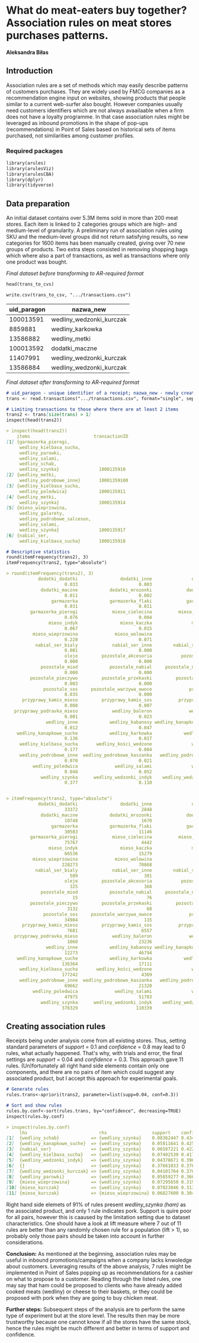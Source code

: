 # What do meat-eaters buy together? Association rules on meat stores purchases patterns.
#### Aleksandra Biłas

## Introduction
Association rules are a set of methods which may easily describe patterns of customers purchases. They are widely used by FMCG companies as a recommendation engine input on websites, showing products that people similar to a current web-surfer also bought. However companies usually need customers identifiers which are not always avaailaable when a firm does not have a loyalty programme. In that case association rules might be leveraged as inbound promotions in the shape of pop-ups (recommendations) in Point of Sales based on historical sets of items purchased, not similarities among customer profiles.

### Required packages
```markdown
library(arules)
library(arulesViz)
library(arulesCBA)
library(dplyr)
library(tidyverse)
```

## Data preparation
An initial dataset contains over 5.3M items sold in more than 200 meat stores. Each item is linked to 2 categories groups which are high- and medium-level of granularity. A preliminary run of association rules using SKU and the medium-level groups did not return satisfying results, so new categories for 1600 items has been manually created, giving over 70 new groups of products. Two extra steps consisted in removing shopping bags which where also a part of transactions, as well as transactions where only one product was bought.

_Final dataset before transforming to AR-required format_
```markdown
head(trans_to_cvs)

write.csv(trans_to_csv, ".../transactions.csv")
```

|  uid_paragon |  nazwa_new |
| ------------ | ---------- |
| 100013591    | wedliny_wedzonki_kurczak |
| 8859881      | wedliny_karkowka |
| 13586882     | wedliny_metki |
| 100013592    | dodatki_maczne |
| 11407991     | wedliny_wedzonki_kurczak |
| 13586884     | wedliny_wedzonki_kurczak |

_Final dataset after transforming to AR-required format_
```markdown
# uid_paragon - unique identifier of a receipt; nazwa_new - newly created category
trans <- read.transactions(".../transactions.csv", format="single", sep=",", cols=c("uid_paragon","nazwa_new"), header=TRUE)

# Limiting transactions to those where there are at least 2 items
trans2 <- trans[size(trans) > 1]
inspect(head(trans2))

> inspect(head(trans2))
    items                        transactionID
[1] {garmazerka_pierogi,                      
     wedliny_kielbasa_sucha,                  
     wedliny_parowki,                         
     wedliny_salami,                          
     wedliny_schab,                           
     wedliny_szynka}               1000135910 
[2] {wedliny_metki,                           
     wedliny_podrobowe_inne}       10001359100
[3] {wedliny_kielbasa_sucha,                  
     wedliny_poledwica}            1000135911 
[4] {wedliny_metki,                           
     wedliny_szynka}               1000135914 
[5] {mieso_wieprzowina,                       
     wedliny_galarety,                        
     wedliny_podrobowe_salceson,              
     wedliny_salami,                          
     wedliny_szynka}               1000135917 
[6] {nabial_ser,                              
     wedliny_kielbasa_sucha}       1000135918     
```

```markdown
# Descriptive statistics
round(itemFrequency(trans2), 3)
itemFrequency(trans2, type="absolute")

> round(itemFrequency(trans2), 3)
            dodatki_dodatki                dodatki_inne               dodatki_kasze                dodatki_lody 
                      0.033                       0.003                       0.001                       0.000 
             dodatki_maczne            dodatki_mrozonki             dodatki_surowki               dodatki_syrop 
                      0.011                       0.002                       0.039                       0.004 
                 garmazerka            garmazerka_flaki             garmazerka_inne           garmazerka_maczne 
                      0.031                       0.011                       0.010                       0.018 
         garmazerka_pierogi             mieso_cielecina          mieso_garmazeryjne                 mieso_grill 
                      0.076                       0.004                       0.008                       0.003 
                mieso_indyk                mieso_kaczka               mieso_kurczak             mieso_pozostale 
                      0.067                       0.015                       0.224                       0.001 
          mieso_wieprzowina              mieso_wolowina                 nabial_inne                  nabial_ser 
                      0.228                       0.071                       0.009                       0.156 
           nabial_ser_bialy             nabial_ser_inne        nabial_ser_plesniowy               nabial_smalec 
                      0.001                       0.000                       0.003                       0.004 
                      oleje         pozostale_akcesoria           pozostale_alkohol              pozostale_inne 
                      0.000                       0.000                       0.000                       0.000 
             pozostale_miod            pozostale_nabial     pozostale_napoje_cieple      pozostale_napoje_zimne 
                      0.000                       0.000                       0.000                       0.005 
         pozostale_pieczywo         pozostale_przekaski         pozostale_przyprawy          pozostale_slodycze 
                      0.003                       0.000                       0.000                       0.001 
              pozostale_sos     pozostale_warzywa_owoce              przyprawy_inne             przyprawy_kamis 
                      0.035                       0.000                       0.000                       0.020 
      przyprawy_kamis_mieso         przyprawy_kamis_sos          przyprawy_marynaty          przyprawy_podravka 
                      0.008                       0.007                       0.001                       0.016 
   przyprawy_podravka_mieso             wedliny_baleron              wedliny_boczek            wedliny_galarety 
                      0.001                       0.023                       0.059                       0.036 
               wedliny_inne            wedliny_kabanosy wedliny_kanapkowe_driobiowe   wedliny_kanapkowe_parzone 
                      0.012                       0.047                       0.078                       0.112 
    wedliny_kanapkowe_suche            wedliny_karkowka            wedliny_kielbasa    wedliny_kielbasa_parzona 
                      0.136                       0.017                       0.000                       0.081 
     wedliny_kielbasa_sucha       wedliny_kości_wedzone               wedliny_metki             wedliny_parowki 
                      0.177                       0.004                       0.087                       0.160 
     wedliny_podrobowe_inne  wedliny_podrobowe_kaszanka   wedliny_podrobowe_pasztet  wedliny_podrobowe_salceson 
                      0.070                       0.021                       0.088                       0.056 
          wedliny_poledwica              wedliny_salami               wedliny_schab              wedliny_surowe 
                      0.048                       0.052                       0.192                       0.008 
             wedliny_szynka      wedliny_wedzonki_indyk    wedliny_wedzonki_kurczak 
                      0.377                       0.110                       0.111 


> itemFrequency(trans2, type="absolute")
            dodatki_dodatki                dodatki_inne               dodatki_kasze                dodatki_lody 
                      33372                        2848                        1026                          10 
             dodatki_maczne            dodatki_mrozonki             dodatki_surowki               dodatki_syrop 
                      10748                        1670                       39079                        4086 
                 garmazerka            garmazerka_flaki             garmazerka_inne           garmazerka_maczne 
                      30583                       11146                        9645                       18455 
         garmazerka_pierogi             mieso_cielecina          mieso_garmazeryjne                 mieso_grill 
                      75767                        4442                        7572                        2859 
                mieso_indyk                mieso_kaczka               mieso_kurczak             mieso_pozostale 
                      66536                       15279                      224032                         651 
          mieso_wieprzowina              mieso_wolowina                 nabial_inne                  nabial_ser 
                     228273                       70868                        8542                      155624 
           nabial_ser_bialy             nabial_ser_inne        nabial_ser_plesniowy               nabial_smalec 
                        509                         301                        3179                        4242 
                      oleje         pozostale_akcesoria           pozostale_alkohol              pozostale_inne 
                        325                         368                          13                         275 
             pozostale_miod            pozostale_nabial     pozostale_napoje_cieple      pozostale_napoje_zimne 
                         15                          76                         104                        4564 
         pozostale_pieczywo         pozostale_przekaski         pozostale_przyprawy          pozostale_slodycze 
                       3132                          68                          26                         595 
              pozostale_sos     pozostale_warzywa_owoce              przyprawy_inne             przyprawy_kamis 
                      34984                         115                         384                       20181 
      przyprawy_kamis_mieso         przyprawy_kamis_sos          przyprawy_marynaty          przyprawy_podravka 
                       7681                        6557                         728                       16264 
   przyprawy_podravka_mieso             wedliny_baleron              wedliny_boczek            wedliny_galarety 
                       1060                       23236                       58702                       36149 
               wedliny_inne            wedliny_kabanosy wedliny_kanapkowe_driobiowe   wedliny_kanapkowe_parzone 
                      12273                       46794                       77801                      111690 
    wedliny_kanapkowe_suche            wedliny_karkowka            wedliny_kielbasa    wedliny_kielbasa_parzona 
                     136364                       17111                           3                       80705 
     wedliny_kielbasa_sucha       wedliny_kości_wedzone               wedliny_metki             wedliny_parowki 
                     177242                        4369                       87085                      159884 
     wedliny_podrobowe_inne  wedliny_podrobowe_kaszanka   wedliny_podrobowe_pasztet  wedliny_podrobowe_salceson 
                      69662                       21320                       88081                       56301 
          wedliny_poledwica              wedliny_salami               wedliny_schab              wedliny_surowe 
                      47975                       51703                      192194                        8179 
             wedliny_szynka      wedliny_wedzonki_indyk    wedliny_wedzonki_kurczak 
                     376329                      110339                      110690
```

## Creating association rules
Receipts being under analysis come from all existing stores. Thus, setting standard parameters of _support_ = 0.1 and _confidence_ = 0.8 may lead to 0 rules, what actually happened. That's why, with trials and error, the final settings are _support_ = 0.04 and _confidence_ = 0.3. This approach gave 11 rules. (Un)fortunately all right hand side elements contain only one components, and there are no pairs of item which could suggest any associated product, but I accept this approach for experimental goals.

```markdown
# Generate rules
rules.trans<-apriori(trans2, parameter=list(supp=0.04, conf=0.3))

# Sort and show rules
rules.by.conf<-sort(rules.trans, by="confidence", decreasing=TRUE)
inspect(rules.by.conf)

> inspect(rules.by.conf)
     lhs                           rhs                 support    confidence coverage  lift      count 
[1]  {wedliny_schab}            => {wedliny_szynka}    0.08362447 0.4347794  0.1923377 1.1544544  83562
[2]  {wedliny_kanapkowe_suche}  => {wedliny_szynka}    0.05811641 0.4258675  0.1364659 1.1307909  58073
[3]  {nabial_ser}               => {wedliny_szynka}    0.06587221 0.4229618  0.1557403 1.1230753  65823
[4]  {wedliny_kielbasa_sucha}   => {wedliny_szynka}    0.07402530 0.4173390  0.1773745 1.1081454  73970
[5]  {wedliny_wedzonki_indyk}   => {wedliny_szynka}    0.04378671 0.3965416  0.1104215 1.0529227  43754
[6]  {}                         => {wedliny_szynka}    0.37661033 0.3766103  1.0000000 1.0000000 376329
[7]  {wedliny_wedzonki_kurczak} => {wedliny_szynka}    0.04101764 0.3702864  0.1107727 0.9832083  40987
[8]  {wedliny_parowki}          => {wedliny_szynka}    0.05859277 0.3661967  0.1600035 0.9723492  58549
[9]  {mieso_wieprzowina}        => {wedliny_szynka}    0.07295650 0.3193632  0.2284436 0.8479938  72902
[10] {mieso_kurczak}            => {wedliny_szynka}    0.07023046 0.3132499  0.2241995 0.8317613  70178
[11] {mieso_kurczak}            => {mieso_wieprzowina} 0.06827600 0.3045324  0.2241995 1.3330744  68225
```

Right hand side elemets of 91% of rules present _wedliny_szynka (ham)_ as the associated product, and only 1 rule indicates pork. Support is quire poor for all pairs, however this is caaused by the limitation setting due to dataset characteristics. One should have a look at lift measure where 7 out of 11 rules are better than any randomly chosen rule for a population (lift > 1), so probably only those pairs should be taken into account in further considerations.

**Conclusion:** As mentioned at the beginning, association rules may be useful in inbound promotions/campaigns when a company lacks knwoledge about customers. Leveraging results of the above analysis, 7 rules might be implemented in Point of Sales popping up as recommendations for a cashier on what to propose to a customer. Reading through the listed rules, one may say that ham could be proposed to clients who have already added cooked meats (wedliny) or cheese to their baskets, or they could be proposed with pork when they are going to buy chicken meat. 

**Further steps:** Subsequent steps of the analysis are to perform the same type of experiment but at the store level. The results then may be more trustworthy because one cannot know if all the stores have the same stock, hence the rules might be much different and better in terms of support and confidence.
